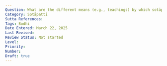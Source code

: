 ```yaml
---
Question: What are the different means (e.g., teachings) by which sotāpatti can be attained?
Category: Sotāpatti
Sutta References:
Tags: Bodhi
Date Entered: March 22, 2025
Last Revised:
Review Status: Not started
Level: 
Priority: 
Number: 
Draft: true
---
```

